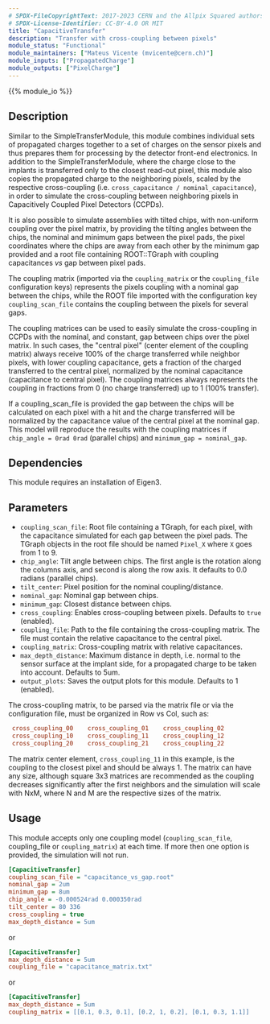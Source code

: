 ```yaml
---
# SPDX-FileCopyrightText: 2017-2023 CERN and the Allpix Squared authors
# SPDX-License-Identifier: CC-BY-4.0 OR MIT
title: "CapacitiveTransfer"
description: "Transfer with cross-coupling between pixels"
module_status: "Functional"
module_maintainers: ["Mateus Vicente (mvicente@cern.ch)"]
module_inputs: ["PropagatedCharge"]
module_outputs: ["PixelCharge"]
---
```


{{% module_io %}}

## Description
Similar to the SimpleTransferModule, this module combines individual sets of propagated charges together to a set of charges on the sensor pixels and thus prepares them for processing by the detector front-end electronics. In addition to the SimpleTransferModule, where the charge close to the implants is transferred only to the closest read-out pixel, this module also copies the propagated charge to the neighboring pixels, scaled by the respective cross-coupling (i.e. `cross_capacitance / nominal_capacitance`), in order to simulate the cross-coupling between neighboring pixels in Capacitively Coupled Pixel Detectors (CCPDs).

It is also possible to simulate assemblies with tilted chips, with non-uniform coupling over the pixel matrix, by providing the tilting angles between the chips, the nominal and minimum gaps between the pixel pads, the pixel coordinates where the chips are away from each other by the minimum gap provided and a root file containing ROOT::TGraph with coupling capacitances *vs* gap between pixel pads.

The coupling matrix (imported via the `coupling_matrix` or the `coupling_file` configuration keys) represents the pixels coupling with a nominal gap between the chips, while the ROOT file imported with the configuration key `coupling_scan_file` contains the coupling between the pixels for several gaps.

The coupling matrices can be used to easily simulate the cross-coupling in CCPDs with the nominal, and constant, gap between chips over the pixel matrix.
In such cases, the "central pixel" (center element of the coupling matrix) always receive 100% of the charge transferred while neighbor pixels, with lower coupling capacitance, gets a fraction of the charged transferred to the central pixel, normalized by the nominal capacitance (capacitance to central pixel).
The coupling matrices always represents the coupling in fractions from 0 (no charge transferred) up to 1 (100% transfer).

If a coupling_scan_file is provided the gap between the chips will be calculated on each pixel with a hit and the charge transferred will be normalized by the capacitance value of the central pixel at the nominal gap.
This model will reproduce the results with the coupling matrices if `chip_angle = 0rad 0rad` (parallel chips) and `minimum_gap = nominal_gap`.

## Dependencies

This module requires an installation of Eigen3.

## Parameters
* `coupling_scan_file`: Root file containing a TGraph, for each pixel, with the capacitance simulated for each gap between the pixel pads. The TGraph objects in the root file should be named `Pixel_X` where `X` goes from 1 to 9.
* `chip_angle`: Tilt angle between chips. The first angle is the rotation along the columns axis,  and second is along the row axis. It defaults to 0.0 radians (parallel chips).
* `tilt_center`: Pixel position for the nominal coupling/distance.
* `nominal_gap`: Nominal gap between chips.
* `minimum_gap`: Closest distance between chips.
* `cross_coupling`: Enables cross-coupling between pixels. Defaults to `true` (enabled).
* `coupling_file`: Path to the file containing the cross-coupling matrix. The file must contain the relative capacitance to the central pixel.
* `coupling_matrix`: Cross-coupling matrix with relative capacitances.
* `max_depth_distance`: Maximum distance in depth, i.e. normal to the sensor surface at the implant side, for a propagated charge to be taken into account. Defaults to 5um.
* `output_plots`: Saves the output plots for this module. Defaults to 1 (enabled).

The cross-coupling matrix, to be parsed via the matrix file or via the configuration file, must be organized in Row vs Col, such as:

```ini
 cross_coupling_00    cross_coupling_01    cross_coupling_02
 cross_coupling_10    cross_coupling_11    cross_coupling_12
 cross_coupling_20    cross_coupling_21    cross_coupling_22
```

The matrix center element, `cross_coupling_11` in this example, is the coupling to the closest pixel and should be always 1.
The matrix can have any size, although square 3x3 matrices are recommended as the coupling decreases significantly after the first neighbors and the simulation will scale with NxM, where N and M are the respective sizes of the matrix.

## Usage
This module accepts only one coupling model (`coupling_scan_file`, coupling_file or `coupling_matrix`) at each time. If more then one option is provided, the simulation will not run.

```ini
[CapacitiveTransfer]
coupling_scan_file = "capacitance_vs_gap.root"
nominal_gap = 2um
minimum_gap = 8um
chip_angle = -0.000524rad 0.000350rad
tilt_center = 80 336
cross_coupling = true
max_depth_distance = 5um
```

or

```ini
[CapacitiveTransfer]
max_depth_distance = 5um
coupling_file = "capacitance_matrix.txt"
```

or

```ini
[CapacitiveTransfer]
max_depth_distance = 5um
coupling_matrix = [[0.1, 0.3, 0.1], [0.2, 1, 0.2], [0.1, 0.3, 1.1]]
```
